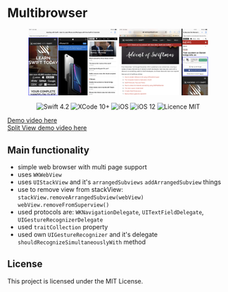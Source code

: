 #  Multibrowser

<div align = "center">
<img src="/screens/1.jpeg" width="40%">        
<img src="/screens/2.jpeg" width="40%">      
</div>

<p align="center">
<img src="https://img.shields.io/badge/Swift-4.2-orange.svg" alt="Swift 4.2"/>
<img src="https://img.shields.io/badge/Xcode-10%2B-brightgreen.svg" alt="XCode 10+"/>
<img src="https://img.shields.io/badge/platform-iOS-green.svg" alt="iOS"/>
<img src="https://img.shields.io/badge/iOS-12%2B-brightgreen.svg" alt="iOS 12"/>
<img src="https://img.shields.io/badge/licence-MIT-lightgray.svg" alt="Licence MIT"/>
</p>

[Demo video here](https://youtu.be/O6J8538RveU)
<br>
[Split View demo video here](https://youtu.be/FnmCwMT1wv8)

## Main functionality
* simple web browser with multi page support
* uses `WKWebView`
* uses `UIStackView` and it's `arrangedSubviews` `addArrangedSubview` things
* use to remove view from stackView:
`stackView.removeArrangedSubview(webView)`
`webView.removeFromSuperview()`
* used protocols are: `WKNavigationDelegate`, `UITextFieldDelegate`, `UIGestureRecognizerDelegate`
* used `traitCollection` property
* used own `UIGestureRecognizer` and it's delegate `shouldRecognizeSimultaneouslyWith` method

## License

This project is licensed under the MIT License.